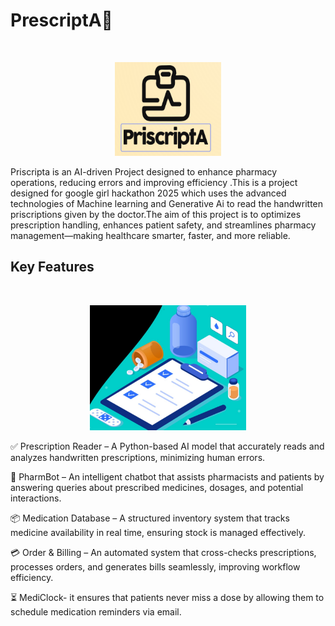 #  PrescriptA💊
                    
 <br>
  <p align="center">
    <img src="Screenshots/Priscripta.logo.png" alt="PriscriptA" width="170" height="150">
  </p>

                         
Priscripta is an AI-driven Project designed to enhance pharmacy operations, reducing errors and improving efficiency .This is a project designed for google girl hackathon 2025 which uses the advanced technologies of Machine learning and Generative Ai to read the handwritten priscriptions given by the doctor.The aim of this project is to optimizes prescription handling, enhances patient safety, and streamlines pharmacy management—making healthcare smarter, faster, and more reliable.



## Key Features

<br>
<p align="center">
    <img src="Screenshots/image.pris.jpg" alt="Key Features" width="250" height="200">
</p>

✅ Prescription Reader – A Python-based AI model that accurately reads and analyzes handwritten prescriptions, minimizing human errors.

🤖 PharmBot – An intelligent chatbot that assists pharmacists and patients by answering queries about prescribed medicines, dosages, and potential interactions.

📦 Medication Database – A structured inventory system that tracks medicine availability in real time, ensuring stock is managed effectively.

💳 Order & Billing – An automated system that cross-checks prescriptions, processes orders, and generates bills seamlessly, improving workflow efficiency.

⏳ MediClock- it ensures that patients never miss a dose by allowing them to schedule medication reminders via email.

